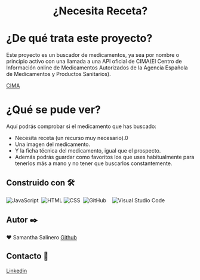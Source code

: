 # <h1 align="center">¿Necesita Receta?</h1>

# ¿De qué trata este proyecto?

Este proyecto es un buscador de medicamentos, ya sea por nombre o principio activo con una llamada a una API oficial de CIMA(El Centro de Información online de Medicamentos Autorizados de la Agencia Española de Medicamentos y Productos Sanitarios).

<a href=https://cima.aemps.es/cima/rest/medicamentos?&multiple>CIMA</a>

# ¿Qué se pude ver?

Aquí podrás comprobar si el medicamento que has buscado:

- Necesita receta (un recurso muy necesario).0
- Una imagen del medicamento. 
- Y la ficha técnica del medicamento, igual que el prospecto. 
- Además podrás guardar como favoritos los que uses habitualmente para tenerlos más a mano y no tener que buscarlos constantemente. 

## Construido con 🛠️️

![JavaScript](https://img.shields.io/badge/-JavaScript-333333?style=flat&logo=javascript)&nbsp;
![HTML](https://img.shields.io/badge/-HTML-333333?style=flat&logo=HTML5)&nbsp;![CSS](https://img.shields.io/badge/-CSS-333333?style=flat&logo=CSS3&logoColor=1572B6)&nbsp; 
![GitHub](https://img.shields.io/badge/-GitHub-333333?style=flat&logo=github)&nbsp; &nbsp;
![Visual Studio Code](https://img.shields.io/badge/-Visual%20Studio%20Code-333333?style=flat&logo=visual-studio-code&logoColor=007ACC)&nbsp;

## Autor ✒️

:heart: Samantha Salinero [Github](https://github.com/sasalinero)

## Contacto 📱

<a href="https://www.linkedin.com/in/samantha-salinero/" target="about_blank">Linkedin</a>



